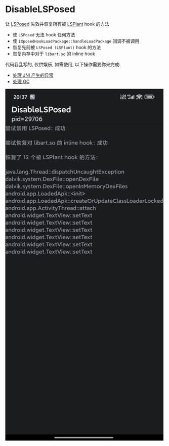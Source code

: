 # DisableLSPosed

让 [LSPosed](https://github.com/LSPosed/LSPosed) 失效并恢复所有被 [LSPlant](https://github.com/LSPosed/LSPlant) hook 的方法

 - 使 `LSPosed` 无法 hook 任何方法
 - 使 `IXposedHookLoadPackage::handleLoadPackage` 回调不被调用
 - 恢复先前被 `LSPosed (LSPlant)` hook 的方法
 - 恢复内存中对于 `libart.so` 的 inline hook

代码我乱写的, 仅供娱乐, 如需使用, 以下操作需要你来完成:
 - [处理 JNI 产生的异常](https://chatgpt.com)
 - [处理 GC](https://github.com/canyie/pine/blob/fff37b80774a091d0e1e5c6d5c3ecabcb4082815/core/src/main/cpp/android.h#L152)

<img alt="Screenshot" src="./Screenshot.jpg" width="500" />
